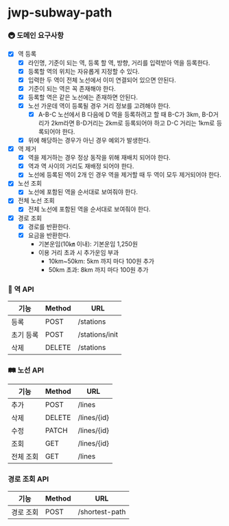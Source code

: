 # jwp-subway-path

### 🚇 도메인 요구사항

- [x] 역 등록
    - [x] 라인명, 기준이 되는 역, 등록 할 역, 방향, 거리를 입력받아 역을 등록한다.
    - [x] 등록할 역의 위치는 자유롭게 지정할 수 있다.
    - [x] 입력한 두 역이 전체 노선에서 이미 연결되어 있으면 안된다.
    - [x] 기준이 되는 역은 꼭 존재해야 한다.
    - [x] 등록할 역은 같은 노선에는 존재하면 안된다.
    - [x] 노선 가운데 역이 등록될 경우 거리 정보를 고려해야 한다.
        - [x] A-B-C 노선에서 B 다음에 D 역을 등록하려고 할 때 B-C가 3km, B-D거리가 2km라면 B-D거리는 2km로 등록되어야 하고 D-C 거리는 1km로 등록되어야 한다.
    - [x] 위에 해당하는 경우가 아닌 경우 예외가 발생한다.
- [x] 역 제거
    - [x] 역을 제거하는 경우 정상 동작을 위해 재배치 되어야 한다.
    - [x] 역과 역 사이의 거리도 재배정 되어야 한다.
    - [x] 노선에 등록된 역이 2개 인 경우 역을 제거할 때 두 역이 모두 제거되어야 한다.
- [x] 노선 조회
    - [x] 노선에 포함된 역을 순서대로 보여줘야 한다.
- [x] 전체 노선 조회
    - [x] 전체 노선에 포함된 역을 순서대로 보여줘야 한다.
- [x] 경로 조회
    - [x] 경로를 반환한다.
    - [x] 요금을 반환한다.
        - 기본운임(10㎞ 이내): 기본운임 1,250원
        - 이용 거리 초과 시 추가운임 부과
            - 10km~50km: 5km 까지 마다 100원 추가
            - 50km 초과: 8km 까지 마다 100원 추가

### 🚉 역 API

| 기능    | Method | URL            |
|-------|--------|----------------|
| 등록    | POST   | /stations      |
| 초기 등록 | POST   | /stations/init |
| 삭제    | DELETE | /stations      |

### 🛤️ 노선 API

| 기능    | Method | URL         |
|-------|--------|-------------|
| 추가    | POST   | /lines      |
| 삭제    | DELETE | /lines/{id} |
| 수정    | PATCH  | /lines/{id} |
| 조회    | GET    | /lines/{id} |
| 전체 조회 | GET    | /lines      |

### 경로 조회 API

| 기능    | Method | URL            |
|-------|--------|----------------|
| 경로 조회 | POST   | /shortest-path |

